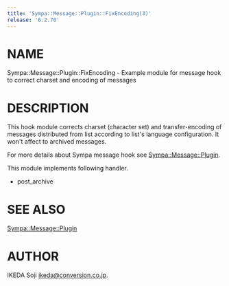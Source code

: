 ```yaml
---
title: 'Sympa::Message::Plugin::FixEncoding(3)'
release: '6.2.70'
---
```


# NAME

Sympa::Message::Plugin::FixEncoding -
Example module for message hook to correct charset and encoding of messages

# DESCRIPTION

This hook module corrects charset (character set) and transfer-encoding
of messages distributed from list according to list's language configuration.
It won't affect to archived messages.

For more details about Sympa message hook see [Sympa::Message::Plugin](./Sympa-Message-Plugin.3.md).

This module implements following handler.

- post\_archive

# SEE ALSO

[Sympa::Message::Plugin](./Sympa-Message-Plugin.3.md)

# AUTHOR

IKEDA Soji <ikeda@conversion.co.jp>.
